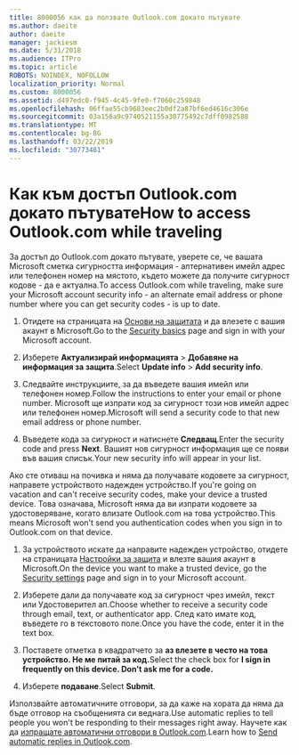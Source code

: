 ```yaml
---
title: 8000056 как да ползвате Outlook.com докато пътувате
ms.author: daeite
author: daeite
manager: jackiesm
ms.date: 5/31/2018
ms.audience: ITPro
ms.topic: article
ROBOTS: NOINDEX, NOFOLLOW
localization_priority: Normal
ms.custom: 8000056
ms.assetid: d497edc0-f945-4c45-9fe0-f7060c259848
ms.openlocfilehash: 06ffae55cb9683eec2b0df2a87bf6ed4616c306e
ms.sourcegitcommit: 03a156a9c9740521155a30775492c7dff0982588
ms.translationtype: MT
ms.contentlocale: bg-BG
ms.lasthandoff: 03/22/2019
ms.locfileid: "30773481"
---
```

# <a name="how-to-access-outlookcom-while-traveling"></a><span data-ttu-id="2dffa-102">Как към достъп Outlook.com докато пътувате</span><span class="sxs-lookup"><span data-stu-id="2dffa-102">How to access Outlook.com while traveling</span></span>

<span data-ttu-id="2dffa-103">За достъп до Outlook.com докато пътувате, уверете се, че вашата Microsoft сметка сигурността информация - алтернативен имейл адрес или телефонен номер на мястото, където можете да получите сигурност кодове - да е актуална.</span><span class="sxs-lookup"><span data-stu-id="2dffa-103">To access Outlook.com while traveling, make sure your Microsoft account security info - an alternate email address or phone number where you can get security codes - is up to date.</span></span>
  
1. <span data-ttu-id="2dffa-104">Отидете на страницата на [Основи на защитата](https://go.microsoft.com/fwlink/p/?linkid=842325) и да влезете с вашия акаунт в Microsoft.</span><span class="sxs-lookup"><span data-stu-id="2dffa-104">Go to the [Security basics](https://go.microsoft.com/fwlink/p/?linkid=842325) page and sign in with your Microsoft account.</span></span> 
    
2. <span data-ttu-id="2dffa-105">Изберете **Актуализирай информацията** \> **Добавяне на информация за защита**.</span><span class="sxs-lookup"><span data-stu-id="2dffa-105">Select **Update info** \> **Add security info**.</span></span> 
    
3. <span data-ttu-id="2dffa-106">Следвайте инструкциите, за да въведете вашия имейл или телефонен номер.</span><span class="sxs-lookup"><span data-stu-id="2dffa-106">Follow the instructions to enter your email or phone number.</span></span> <span data-ttu-id="2dffa-107">Microsoft ще изпрати код за сигурност този нов имейл адрес или телефонен номер.</span><span class="sxs-lookup"><span data-stu-id="2dffa-107">Microsoft will send a security code to that new email address or phone number.</span></span>
    
4. <span data-ttu-id="2dffa-108">Въведете кода за сигурност и натиснете **Следващ**.</span><span class="sxs-lookup"><span data-stu-id="2dffa-108">Enter the security code and press **Next**.</span></span> <span data-ttu-id="2dffa-109">Вашият нов сигурност информация ще се появи във вашия списък.</span><span class="sxs-lookup"><span data-stu-id="2dffa-109">Your new security info will appear in your list.</span></span> 
    
<span data-ttu-id="2dffa-110">Ако сте отиваш на почивка и няма да получавате кодовете за сигурност, направете устройството надежден устройство.</span><span class="sxs-lookup"><span data-stu-id="2dffa-110">If you're going on vacation and can't receive security codes, make your device a trusted device.</span></span> <span data-ttu-id="2dffa-111">Това означава, Microsoft няма да ви изпрати кодовете за удостоверяване, когато влизате Outlook.com на това устройство.</span><span class="sxs-lookup"><span data-stu-id="2dffa-111">This means Microsoft won't send you authentication codes when you sign in to Outlook.com on that device.</span></span>
  
1. <span data-ttu-id="2dffa-112">За устройството искате да направите надежден устройство, отидете на страницата [Настройки за защита](https://go.microsoft.com/fwlink/p/?linkid=2002000&amp;clcid=0x409) и влезте вашия акаунт в Microsoft.</span><span class="sxs-lookup"><span data-stu-id="2dffa-112">On the device you want to make a trusted device, go the [Security settings](https://go.microsoft.com/fwlink/p/?linkid=2002000&amp;clcid=0x409) page and sign in to your Microsoft account.</span></span> 
    
2. <span data-ttu-id="2dffa-113">Изберете дали да получавате код за сигурност чрез имейл, текст или Удостоверител ап.</span><span class="sxs-lookup"><span data-stu-id="2dffa-113">Choose whether to receive a security code through email, text, or authenticator app.</span></span> <span data-ttu-id="2dffa-114">След като имате код, въведете го в текстовото поле.</span><span class="sxs-lookup"><span data-stu-id="2dffa-114">Once you have the code, enter it in the text box.</span></span>
    
3. <span data-ttu-id="2dffa-115">Поставете отметка в квадратчето за **аз влезете в често на това устройство. Не ме питай за код.**</span><span class="sxs-lookup"><span data-stu-id="2dffa-115">Select the check box for **I sign in frequently on this device. Don't ask me for a code.**</span></span>
    
4. <span data-ttu-id="2dffa-116">Изберете **подаване**.</span><span class="sxs-lookup"><span data-stu-id="2dffa-116">Select **Submit**.</span></span> 
    
<span data-ttu-id="2dffa-117">Използвайте автоматичните отговори, за да каже на хората да няма да бъде отговор на съобщенията си веднага.</span><span class="sxs-lookup"><span data-stu-id="2dffa-117">Use automatic replies to tell people you won't be responding to their messages right away.</span></span> <span data-ttu-id="2dffa-118">Научете как да [изпращате автоматични отговори в Outlook.com](https://go.microsoft.com/fwlink/p/?linkid=2002100&amp;clcid=0x409).</span><span class="sxs-lookup"><span data-stu-id="2dffa-118">Learn how to [Send automatic replies in Outlook.com](https://go.microsoft.com/fwlink/p/?linkid=2002100&amp;clcid=0x409).</span></span>
  

